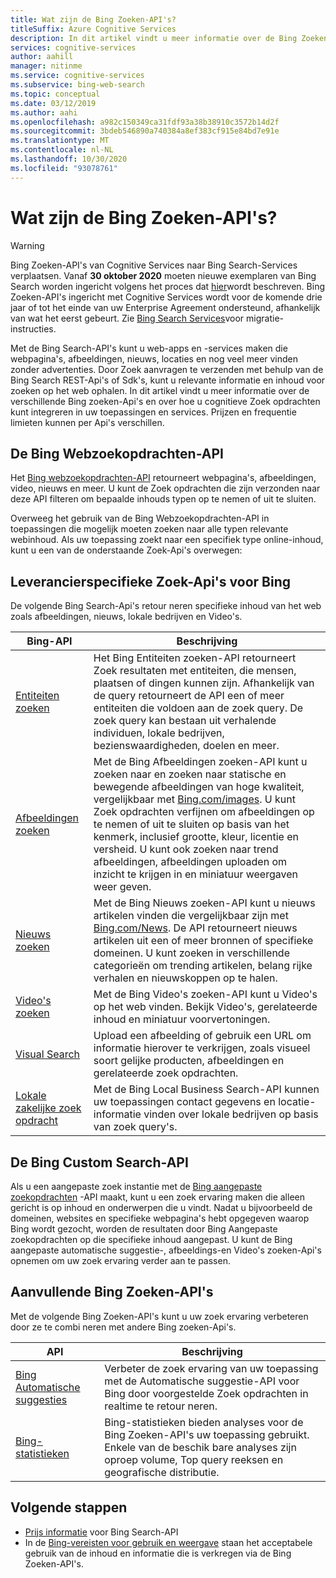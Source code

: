 ```yaml
---
title: Wat zijn de Bing Zoeken-API's?
titleSuffix: Azure Cognitive Services
description: In dit artikel vindt u meer informatie over de Bing Zoeken-API's en hoe u cognitieve Internet zoekopdrachten in uw apps en services kunt inschakelen.
services: cognitive-services
author: aahill
manager: nitinme
ms.service: cognitive-services
ms.subservice: bing-web-search
ms.topic: conceptual
ms.date: 03/12/2019
ms.author: aahi
ms.openlocfilehash: a982c150349ca31fdf93a38b38910c3572b14d2f
ms.sourcegitcommit: 3bdeb546890a740384a8ef383cf915e84bd7e91e
ms.translationtype: MT
ms.contentlocale: nl-NL
ms.lasthandoff: 10/30/2020
ms.locfileid: "93078761"
---
```

# <a name="what-are-the-bing-search-apis"></a>Wat zijn de Bing Zoeken-API's?

> [!WARNING]
> Bing Zoeken-API's van Cognitive Services naar Bing Search-Services verplaatsen. Vanaf **30 oktober 2020** moeten nieuwe exemplaren van Bing Search worden ingericht volgens het proces dat [hier](https://aka.ms/cogsvcs/bingmove)wordt beschreven.
> Bing Zoeken-API's ingericht met Cognitive Services wordt voor de komende drie jaar of tot het einde van uw Enterprise Agreement ondersteund, afhankelijk van wat het eerst gebeurt.
> Zie [Bing Search Services](https://aka.ms/cogsvcs/bingmigration)voor migratie-instructies.

Met de Bing Search-API's kunt u web-apps en -services maken die webpagina's, afbeeldingen, nieuws, locaties en nog veel meer vinden zonder advertenties. Door Zoek aanvragen te verzenden met behulp van de Bing Search REST-Api's of Sdk's, kunt u relevante informatie en inhoud voor zoeken op het web ophalen. In dit artikel vindt u meer informatie over de verschillende Bing zoeken-Api's en over hoe u cognitieve Zoek opdrachten kunt integreren in uw toepassingen en services. Prijzen en frequentie limieten kunnen per Api's verschillen.

## <a name="the-bing-web-search-api"></a>De Bing Webzoekopdrachten-API

Het [Bing webzoekopdrachten-API](../Bing-Web-Search/overview.md) retourneert webpagina's, afbeeldingen, video, nieuws en meer. U kunt de Zoek opdrachten die zijn verzonden naar deze API filteren om bepaalde inhouds typen op te nemen of uit te sluiten.

Overweeg het gebruik van de Bing Webzoekopdrachten-API in toepassingen die mogelijk moeten zoeken naar alle typen relevante webinhoud. Als uw toepassing zoekt naar een specifiek type online-inhoud, kunt u een van de onderstaande Zoek-Api's overwegen:

## <a name="content-specific-bing-search-apis"></a>Leverancierspecifieke Zoek-Api's voor Bing

De volgende Bing Search-Api's retour neren specifieke inhoud van het web zoals afbeeldingen, nieuws, lokale bedrijven en Video's.

| Bing-API | Beschrijving |
| -- | -- |
| [Entiteiten zoeken](../Bing-Entities-Search/overview.md) | Het Bing Entiteiten zoeken-API retourneert Zoek resultaten met entiteiten, die mensen, plaatsen of dingen kunnen zijn. Afhankelijk van de query retourneert de API een of meer entiteiten die voldoen aan de zoek query. De zoek query kan bestaan uit verhalende individuen, lokale bedrijven, bezienswaardigheden, doelen en meer. |
| [Afbeeldingen zoeken](../Bing-Image-Search/overview.md) | Met de Bing Afbeeldingen zoeken-API kunt u zoeken naar en zoeken naar statische en bewegende afbeeldingen van hoge kwaliteit, vergelijkbaar met [Bing.com/images](https://www.Bing.com/images). U kunt Zoek opdrachten verfijnen om afbeeldingen op te nemen of uit te sluiten op basis van het kenmerk, inclusief grootte, kleur, licentie en versheid. U kunt ook zoeken naar trend afbeeldingen, afbeeldingen uploaden om inzicht te krijgen in en miniatuur weergaven weer geven. |
| [Nieuws zoeken](../Bing-News-Search/search-the-web.md) | Met de Bing Nieuws zoeken-API kunt u nieuws artikelen vinden die vergelijkbaar zijn met [Bing.com/News](https://www.Bing.com/news). De API retourneert nieuws artikelen uit een of meer bronnen of specifieke domeinen. U kunt zoeken in verschillende categorieën om trending artikelen, belang rijke verhalen en nieuwskoppen op te halen. |
| [Video's zoeken](../Bing-Video-Search/overview.md) | Met de Bing Video's zoeken-API kunt u Video's op het web vinden. Bekijk Video's, gerelateerde inhoud en miniatuur voorvertoningen. |
| [Visual Search](../Bing-visual-search/overview.md) | Upload een afbeelding of gebruik een URL om informatie hierover te verkrijgen, zoals visueel soort gelijke producten, afbeeldingen en gerelateerde zoek opdrachten. |
 [Lokale zakelijke zoek opdracht](../bing-local-business-search/overview.md) | Met de Bing Local Business Search-API kunnen uw toepassingen contact gegevens en locatie-informatie vinden over lokale bedrijven op basis van zoek query's. |

## <a name="the-bing-custom-search-api"></a>De Bing Custom Search-API

Als u een aangepaste zoek instantie met de [Bing aangepaste zoekopdrachten](../Bing-Custom-Search/overview.md) -API maakt, kunt u een zoek ervaring maken die alleen gericht is op inhoud en onderwerpen die u vindt. Nadat u bijvoorbeeld de domeinen, websites en specifieke webpagina's hebt opgegeven waarop Bing wordt gezocht, worden de resultaten door Bing Aangepaste zoekopdrachten op die specifieke inhoud aangepast. U kunt de Bing aangepaste automatische suggestie-, afbeeldings-en Video's zoeken-Api's opnemen om uw zoek ervaring verder aan te passen.

## <a name="additional-bing-search-apis"></a>Aanvullende Bing Zoeken-API's

Met de volgende Bing Zoeken-API's kunt u uw zoek ervaring verbeteren door ze te combi neren met andere Bing zoeken-Api's.

| API | Beschrijving |
| -- | -- |
| [Bing Automatische suggesties](../Bing-Autosuggest/get-suggested-search-terms.md) | Verbeter de zoek ervaring van uw toepassing met de Automatische suggestie-API voor Bing door voorgestelde Zoek opdrachten in realtime te retour neren.  |
| [Bing-statistieken](bing-web-stats.md) | Bing-statistieken bieden analyses voor de Bing Zoeken-API's uw toepassing gebruikt. Enkele van de beschik bare analyses zijn oproep volume, Top query reeksen en geografische distributie. |

## <a name="next-steps"></a>Volgende stappen

* [Prijs informatie](https://azure.microsoft.com/pricing/details/cognitive-services/search-api/) voor Bing Search-API
* In de [Bing-vereisten voor gebruik en weergave](./use-display-requirements.md) staan het acceptabele gebruik van de inhoud en informatie die is verkregen via de Bing Zoeken-API's.
